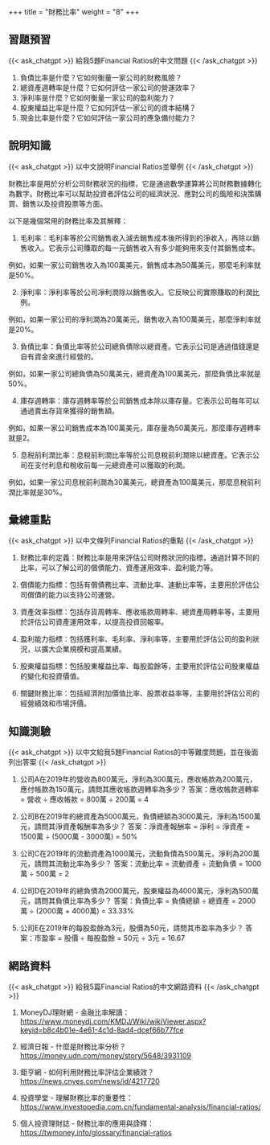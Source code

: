 +++
title = "財務比率"
weight = "8"
+++
## 習題預習
{{< ask_chatgpt >}}
給我5題Financial Ratios的中文問題
{{< /ask_chatgpt >}}



1. 負債比率是什麼？它如何衡量一家公司的財務風險？
2. 總資產週轉率是什麼？它如何評估一家公司的營運效率？
3. 淨利率是什麼？它如何衡量一家公司的盈利能力？
4. 股東權益比率是什麼？它如何評估一家公司的資本結構？
5. 現金比率是什麼？它如何評估一家公司的應急備付能力？   

## 說明知識
{{< ask_chatgpt >}}
以中文說明Financial Ratios並舉例
{{< /ask_chatgpt >}}



財務比率是用於分析公司財務狀況的指標，它是通過數學運算將公司財務數據轉化為數字。財務比率可以幫助投資者評估公司的經濟狀況、應對公司的風險和決策購買、銷售以及投資股票等方面。

以下是幾個常用的財務比率及其解釋：

1. 毛利率：毛利率等於公司銷售收入減去銷售成本後所得到的淨收入，再除以銷售收入。它表示公司賺取的每一元銷售收入有多少能夠用來支付其銷售成本。

例如，如果一家公司銷售收入為100萬美元，銷售成本為50萬美元，那麼毛利率就是50%。

2. 淨利率：淨利率等於公司凈利潤除以銷售收入。它反映公司實際賺取的利潤比例。

例如，如果一家公司的凈利潤為20萬美元，銷售收入為100萬美元，那麼淨利率就是20%。

3. 負債比率：負債比率等於公司總負債除以總資產。它表示公司是通過借錢還是自有資金來進行經營的。

例如，如果一家公司總負債為50萬美元，總資產為100萬美元，那麼負債比率就是50%。

4. 庫存週轉率：庫存週轉率等於公司銷售成本除以庫存量。它表示公司每年可以通過賣出存貨來獲得的銷售額。

例如，如果一家公司銷售成本為100萬美元，庫存量為50萬美元，那麼庫存週轉率就是2。

5. 息税前利潤比率：息稅前利潤比率等於公司息稅前利潤除以總資產。它表示公司在支付利息和稅收前每一元總資產可以獲取的利潤。

例如，如果一家公司息稅前利潤為30萬美元，總資產為100萬美元，那麼息稅前利潤比率就是30%。   

## 彙總重點
{{< ask_chatgpt >}}
以中文條列Financial Ratios的重點
{{< /ask_chatgpt >}}



1. 財務比率的定義：財務比率是用來評估公司財務狀況的指標，通過計算不同的比率，可以了解公司的償債能力、資產運用效率、盈利能力等。

2. 償債能力指標：包括有償債務比率、流動比率、速動比率等，主要用於評估公司償債的能力以支持公司運營。

3. 資產效率指標：包括存貨周轉率、應收帳款周轉率、總資產周轉率等，主要用於評估公司資產運用效率，以提高投資回報率。

4. 盈利能力指標：包括獲利率、毛利率、淨利率等，主要用於評估公司的盈利狀況，以擴大企業規模和提高業績。

5. 股東權益指標：包括股東權益比率、每股盈餘等，主要用於評估公司股東權益的變化和投資價值。

6. 關鍵財務比率：包括經濟附加價值比率、股票收益率等，主要用於評估公司的經營績效和市場評價。   

## 知識測驗
{{< ask_chatgpt >}}
以中文給我5題Financial Ratios的中等難度問題，並在後面列出答案
{{< /ask_chatgpt >}}



1. 公司A在2019年的營收為800萬元，淨利為300萬元，應收帳款為200萬元，應付帳款為150萬元，請問其應收帳款週轉率為多少？
答案：應收帳款週轉率 = 營收 ÷ 應收帳款 = 800萬 ÷ 200萬 = 4

2. 公司B在2019年的總資產為5000萬元，負債總額為3000萬元，淨利為1500萬元，請問其淨資產報酬率為多少？
答案：淨資產報酬率 = 淨利 ÷ 淨資產 = 1500萬 ÷ (5000萬 - 3000萬) = 50%

3. 公司C在2019年的流動資產為1000萬元，流動負債為500萬元，淨利為200萬元，請問其流動比率為多少？
答案：流動比率 = 流動資產 ÷ 流動負債 = 1000萬 ÷ 500萬 = 2

4. 公司D在2019年的總負債為2000萬元，股東權益為4000萬元，淨利為500萬元，請問其負債比率為多少？
答案：負債比率 = 負債總額 ÷ 總資產 = 2000萬 ÷ (2000萬 + 4000萬) = 33.33%

5. 公司E在2019年的每股盈餘為3元，股價為50元，請問其市盈率為多少？
答案：市盈率 = 股價 ÷ 每股盈餘 = 50元 ÷ 3元 = 16.67   

## 網路資料
{{< ask_chatgpt >}}
給我5篇Financial Ratios的中文網路資料
{{< /ask_chatgpt >}}



1. MoneyDJ理財網 - 金融比率解讀：https://www.moneydj.com/KMDJ/Wiki/wikiViewer.aspx?keyid=b8c4b01e-4e61-4c1d-8ad4-dcef66b77fce

2. 經濟日報 - 什麼是財務比率分析？https://money.udn.com/money/story/5648/3931109

3. 鉅亨網 - 如何利用財務比率評估企業績效？https://news.cnyes.com/news/id/4217720

4. 投資學堂 - 理解財務比率的重要性：https://www.investopedia.com.cn/fundamental-analysis/financial-ratios/

5. 個人投資理財誌 - 財務比率的應用與詮釋：https://twmoney.info/glossary/financial-ratios   

